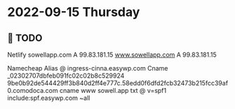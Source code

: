 # 2022-09-15 Thursday

## 📆 TODO


Netlify
	sowellapp.com     A      99.83.181.15
	www.sowellapp.com     A      99.83.181.15

Namecheap
	Alias @ ingress-cinna.easywp.com
	Cname      _02302707dbfeb091fc02c02b8c529924           9be0b92de544429ff3b840d2ff4e777c.58edd0f6dfd2fcb32473b215fcc39af0.comodoca.com
	cname www sowell.app
	txt @  v=spf1 include:spf.easywp.com ~all